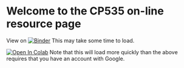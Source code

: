 # Welcome to the CP535 on-line resource page


View on [![Binder](https://mybinder.org/badge.svg)](https://mybinder.org/v2/gh/mjksill/CP535-online.git/master?filepath=index.ipynb)  This may take some time to load.

[![Open In Colab](https://colab.research.google.com/assets/colab-badge.svg)](https://colab.research.google.com/github/mjksill/CP535-online/blob/master/index.ipynb) Note that this will load more quickly than the above requires that you have an account with Google.




